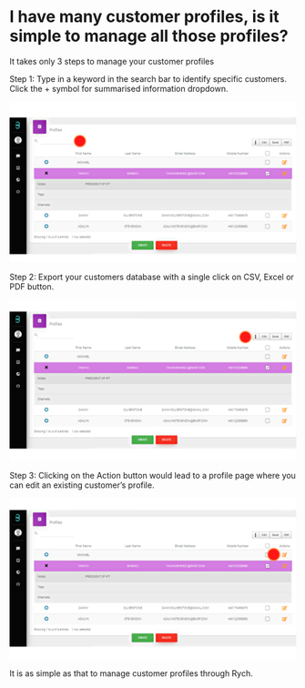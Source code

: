 # I have many customer profiles, is it simple to manage all those profiles?

It takes only 3 steps to manage your customer profiles

Step 1: Type in a keyword in the search bar to identify specific customers. Click the + symbol for summarised information dropdown.

![image info](../../static/img/q8/step1.png)

Step 2: Export your customers database with a single click on CSV, Excel or PDF button.

![image info](../../static/img/q8/step2.png)

Step 3: Clicking on the Action button would lead to a profile page where you can edit an existing customer’s profile.

![image info](../../static/img/q8/step3.png)

It is as simple as that to manage customer profiles through Rych.
